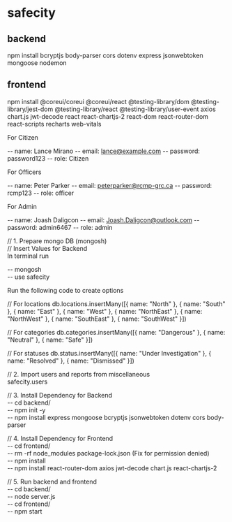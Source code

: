 # safecity

## backend
npm install bcryptjs body-parser cors dotenv express jsonwebtoken mongoose nodemon

## frontend
npm install @coreui/coreui @coreui/react @testing-library/dom @testing-library/jest-dom @testing-library/react @testing-library/user-event axios chart.js jwt-decode react react-chartjs-2 react-dom react-router-dom react-scripts recharts web-vitals


For Citizen

-- name: Lance Mirano
-- email: lance@example.com
-- password: password123
-- role: Citizen

For Officers

-- name: Peter Parker
-- email: peterparker@rcmp-grc.ca
-- password: rcmp123
-- role: officer

For Admin

-- name: Joash Daligcon
-- email: Joash.Daligcon@outlook.com
-- password: admin6467
-- role: admin






// 1. Prepare mongo DB (mongosh)  
// Insert Values for Backend  
In terminal run  

-- mongosh  
-- use safecity  

Run the following code to create options  

// For locations
db.locations.insertMany([{ name: "North" }, { name: "South" }, { name: "East" }, { name: "West" }, { name: "NorthEast" }, { name: "NorthWest" }, { name: "SouthEast" }, { name: "SouthWest" }])

// For categories
db.categories.insertMany([{ name: "Dangerous" }, { name: "Neutral" }, { name: "Safe" }])

// For statuses
db.status.insertMany([{ name: "Under Investigation" }, { name: "Resolved" }, { name: "Dismissed" }])


// 2. Import users and reports from miscellaneous  
safecity.users


// 3. Install Dependency for Backend   
-- cd backend/  
-- npm init -y  
-- npm install express mongoose bcryptjs jsonwebtoken dotenv cors body-parser  


// 4. Install Dependency for Frontend  
-- cd frontend/  
-- rm -rf node_modules package-lock.json (Fix for permission denied)  
-- npm install  
-- npm install react-router-dom axios jwt-decode chart.js react-chartjs-2  


// 5. Run backend and frontend  
-- cd backend/  
-- node server.js  
-- cd frontend/  
-- npm start  
